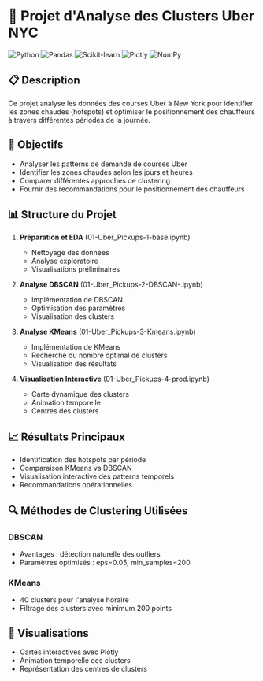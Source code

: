 # 🚗 Projet d'Analyse des Clusters Uber NYC

![Python](https://img.shields.io/badge/Python-3.9+-blue.svg)
![Pandas](https://img.shields.io/badge/Pandas-2.0+-green.svg)
![Scikit-learn](https://img.shields.io/badge/Scikit--learn-1.0+-red.svg)
![Plotly](https://img.shields.io/badge/Plotly-5.0+-blue.svg)
![NumPy](https://img.shields.io/badge/NumPy-1.20+-yellow.svg)

## 📋 Description
Ce projet analyse les données des courses Uber à New York pour identifier les zones chaudes (hotspots) et optimiser le positionnement des chauffeurs à travers différentes périodes de la journée.

## 🎯 Objectifs
- Analyser les patterns de demande de courses Uber
- Identifier les zones chaudes selon les jours et heures
- Comparer différentes approches de clustering
- Fournir des recommandations pour le positionnement des chauffeurs

## 📊 Structure du Projet
1. **Préparation et EDA** (01-Uber_Pickups-1-base.ipynb)
   - Nettoyage des données
   - Analyse exploratoire
   - Visualisations préliminaires

2. **Analyse DBSCAN** (01-Uber_Pickups-2-DBSCAN-.ipynb)
   - Implémentation de DBSCAN
   - Optimisation des paramètres
   - Visualisation des clusters

3. **Analyse KMeans** (01-Uber_Pickups-3-Kmeans.ipynb)
   - Implémentation de KMeans
   - Recherche du nombre optimal de clusters
   - Visualisation des résultats

4. **Visualisation Interactive** (01-Uber_Pickups-4-prod.ipynb)
   - Carte dynamique des clusters
   - Animation temporelle
   - Centres des clusters

## 📈 Résultats Principaux
- Identification des hotspots par période
- Comparaison KMeans vs DBSCAN
- Visualisation interactive des patterns temporels
- Recommandations opérationnelles

## 🔍 Méthodes de Clustering Utilisées
### DBSCAN
- Avantages : détection naturelle des outliers
- Paramètres optimisés : eps=0.05, min_samples=200

### KMeans
- 40 clusters pour l'analyse horaire
- Filtrage des clusters avec minimum 200 points

## 🎥 Visualisations
- Cartes interactives avec Plotly
- Animation temporelle des clusters
- Représentation des centres de clusters